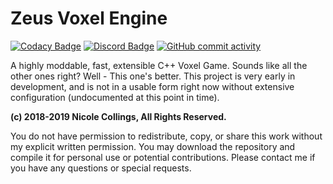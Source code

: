 # Zeus Voxel Engine

[![Codacy Badge](https://api.codacy.com/project/badge/Grade/c68cee789d164977861c62bb42464e8e)](https://app.codacy.com/app/Aurailus/Zeus_cpp?utm_source=github.com&utm_medium=referral&utm_content=Aurailus/Zeus_cpp&utm_campaign=Badge_Grade_Settings)
[![Discord Badge](https://img.shields.io/discord/416379773976051712.svg?color=7289DA&label=discord&logo=discord&logoColor=white)](https://discord.gg/HFTCQ7a)
[![GitHub commit activity](https://img.shields.io/github/commit-activity/m/aurailus/zeus_cpp.svg?logo=github&label=commit%20activity)](https://github.com/Aurailus/Zeus_cpp/commits/master)

A highly moddable, fast, extensible C++ Voxel Game. Sounds like all the other ones right? Well - This one's better.
This project is very early in development, and is not in a usable form right now without extensive configuration (undocumented at this point in time).

**(c) 2018-2019 Nicole Collings, All Rights Reserved.**

You do not have permission to redistribute, copy, or share this work without my explicit written permission. 
You may download the repository and compile it for personal use or potential contributions.
Please contact me if you have any questions or special requests.
